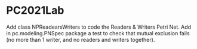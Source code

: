 # PC2021Lab

Add class NPReadearsWriters to code the Readers & Writers Petri Net.
Add in pc.modeling.PNSpec package a test to check that mutual exclusion fails (no more than 1 writer, and no readers and writers together).
